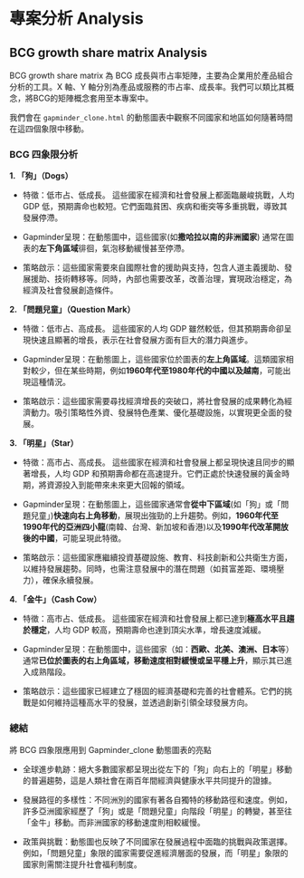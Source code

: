 # 專案分析 Analysis

## BCG growth share matrix Analysis

BCG growth share matrix 為 BCG 成長與市占率矩陣，主要為企業用於產品組合分析的工具。X 軸、Y 軸分別為產品或服務的市占率、成長率。我們可以類比其概念，將BCG的矩陣概念套用至本專案中。

我們會在 `gapminder_clone.html` 的動態圖表中觀察不同國家和地區如何隨著時間在這四個象限中移動。


### BCG 四象限分析


**1. 「狗」（Dogs）**

 - 特徵：低市占、低成長。
 這些國家在經濟和社會發展上都面臨嚴峻挑戰，人均 GDP 低，預期壽命也較短。它們面臨貧困、疾病和衝突等多重挑戰，導致其發展停滯。

 - Gapminder呈現：在動態圖中，這些國家(如**撒哈拉以南的非洲國家**) 通常在圖表的**左下角區域**徘徊，氣泡移動緩慢甚至停滯。

 - 策略啟示：這些國家需要來自國際社會的援助與支持，包含人道主義援助、發展援助、技術轉移等。同時，內部也需要改革，改善治理，實現政治穩定，為經濟及社會發展創造條件。


**2. 「問題兒童」（Question Mark）**

 - 特徵：低市占、高成長。
 這些國家的人均 GDP 雖然較低，但其預期壽命卻呈現快速且顯著的增長，表示在社會發展方面有巨大的潛力與進步。

 - Gapminder呈現：在動態圖上，這些國家位於圖表的**左上角區域**。這類國家相對較少，但在某些時期，例如**1960年代至1980年代的中國以及越南**，可能出現這種情況。

 - 策略啟示：這些國家需要尋找經濟增長的突破口，將社會發展的成果轉化為經濟動力。吸引策略性外資、發展特色產業、優化基礎設施，以實現更全面的發展。


**3. 「明星」（Star）**

  - 特徵：高市占、高成長。
  這些國家在經濟和社會發展上都呈現快速且同步的顯著增長，人均 GDP 和預期壽命都在高速提升。它們正處於快速發展的黃金時期，將資源投入到能帶來未來更大回報的領域。

 - Gapminder呈現：在動態圖上，這些國家通常會**從中下區域**(如「狗」或「問題兒童」)**快速向右上角移動**，展現出強勁的上升趨勢。例如，**1960年代至1990年代的亞洲四小龍**(南韓、台灣、新加坡和香港)以及**1990年代改革開放後的中國**，可能呈現此特徵。

 - 策略啟示：這些國家應繼續投資基礎設施、教育、科技創新和公共衛生方面，以維持發展趨勢。同時，也需注意發展中的潛在問題（如貧富差距、環境壓力），確保永續發展。


**4. 「金牛」（Cash Cow）**
  
 - 特徵：高市占、低成長。
 這些國家在經濟和社會發展上都已達到**極高水平且趨於穩定**，人均 GDP 較高，預期壽命也達到頂尖水準，增長速度減緩。

 - Gapminder呈現：在動態圖中，這些國家（如：**西歐、北美、澳洲、日本**等）通常**已位於圖表的右上角區域，移動速度相對緩慢或呈平穩上升**，顯示其已進入成熟階段。
 
 - 策略啟示：這些國家已經建立了穩固的經濟基礎和完善的社會體系。它們的挑戰是如何維持這種高水平的發展，並透過創新引領全球發展方向。


### 總結

將 BCG 四象限應用到 Gapminder_clone 動態圖表的亮點

 - 全球進步軌跡：絕大多數國家都呈現出從左下的「狗」向右上的「明星」移動的普遍趨勢，這是人類社會在兩百年間經濟與健康水平共同提升的證據。
 
 - 發展路徑的多樣性：不同洲別的國家有著各自獨特的移動路徑和速度。例如，許多亞洲國家經歷了「狗」或是「問題兒童」向階段「明星」的轉變，甚至往「金牛」移動。而非洲國家的移動速度則相較緩慢。

 - 政策與挑戰：動態圖也反映了不同國家在發展過程中面臨的挑戰與政策選擇。例如，「問題兒童」象限的國家需要促進經濟層面的發展，而「明星」象限的國家則需關注提升社會福利制度。